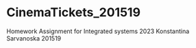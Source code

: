 # CinemaTickets_201519
Homework Assignment for Integrated systems 2023
Konstantina Sarvanoska 201519
